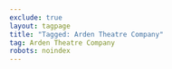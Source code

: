 ```yaml
---
exclude: true
layout: tagpage
title: "Tagged: Arden Theatre Company"
tag: Arden Theatre Company
robots: noindex
---
```

